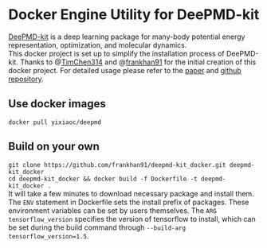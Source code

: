# Docker Engine Utility for DeePMD-kit
[DeePMD-kit](https://github.com/deepmodeling/deepmd-kit#run-md-with-native-code) is a deep learning package for many-body potential energy representation, optimization, and molecular dynamics.   
This docker project is set up to simplify the installation process of DeePMD-kit.
Thanks to @[TimChen314](https://github.com/TimChen314) and @[frankhan91](https://github.com/frankhan91) for the initial creation of this docker project.
For detailed usage please refer to the [paper](https://arxiv.org/abs/1712.03641) and [github repository](https://github.com/deepmodeling/deepmd-kit).

## Use docker images
`docker pull yixiaoc/deepmd`

## Build on your own
`git clone https://github.com/frankhan91/deepmd-kit_docker.git deepmd-kit_docker`   
`cd deepmd-kit_docker && docker build -f Dockerfile -t deepmd-kit_docker .`   
It will take a few minutes to download necessary package and install them.   
The `ENV` statement in Dockerfile sets the install prefix of packages. These environment variables can be set by users themselves.
The `ARG tensorflow_version` specifies the version of tensorflow to install, which can be set during the build command through `--build-arg tensorflow_version=1.5`.
